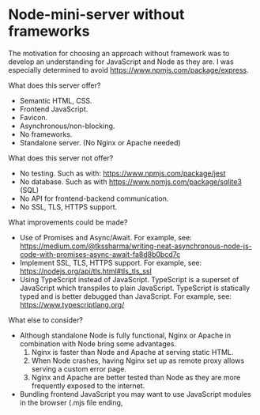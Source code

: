 # Node-mini-server without frameworks

The motivation for choosing an approach without framework was to develop an understanding for JavaScript and Node as they are.
I was especially determined to avoid https://www.npmjs.com/package/express.

What does this server offer?
- Semantic HTML, CSS.
- Frontend JavaScript.
- Favicon.
- Asynchronous/non-blocking.
- No frameworks.
- Standalone server. (No Nginx or Apache needed)

What does this server not offer?
- No testing. Such as with: https://www.npmjs.com/package/jest
- No database. Such as with https://www.npmjs.com/package/sqlite3 (SQL)
- No API for frontend-backend communication.
- No SSL, TLS, HTTPS support.

What improvements could be made?
- Use of Promises and Async/Await. For example, see:
  https://medium.com/@tkssharma/writing-neat-asynchronous-node-js-code-with-promises-async-await-fa8d8b0bcd7c
- Implement SSL, TLS, HTTPS support. For example, see:
  https://nodejs.org/api/tls.html#tls_tls_ssl
- Using TypeScript instead of JavaScript. TypeScript is a superset of JavaScript which transpiles to plain JavaScript.
  TypeScript is statically typed and is better debugged than JavaScript. For example, see:
  https://www.typescriptlang.org/
  
What else to consider?
- Although standalone Node is fully functional, Nginx or Apache in combination with Node bring some advantages.
  1. Nginx is faster than Node and Apache at serving static HTML.
  2. When Node crashes, having Nginx set up as remote proxy allows serving a custom error page.
  3. Nginx and Apache are better tested than Node as they are more frequently exposed to the internet.
- Bundling frontend JavaScript you may want to use JavaScript modules in the browser (.mjs file ending, <script type="module">, import and export).
  For example see: https://developers.google.com/web/fundamentals/primers/modules

What about coding style?
- I didn't use semicolons. JavaScript uses Automatic Semicolon Insertion (ASI). Semicolons are therefore not necessary, at all.
  However, it is a personal preference not to use semicolons.
  Google publishes a JavaScript Style Guide which requires the use of semicolons. See:
  https://google.github.io/styleguide/jsguide.html#formatting-semicolons-are-required
- Use const over let over var. See:
  https://google.github.io/styleguide/jsguide.html#features-use-const-and-let
- Enforcement of accessibility (ARIA conformity, keyboard navigation) is easily ensured using Semantic HTML. See for example:
  https://codeburst.io/seven-ways-to-make-your-web-app-more-accessible-411a8c716fcb




